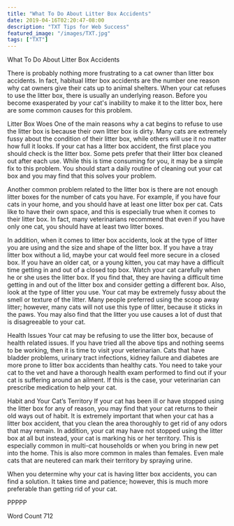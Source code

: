 ```yaml
---
title: "What To Do About Litter Box Accidents"
date: 2019-04-16T02:20:47-08:00
description: "TXT Tips for Web Success"
featured_image: "/images/TXT.jpg"
tags: ["TXT"]
---
```


What To Do About Litter Box Accidents

There is probably nothing more frustrating to a cat owner than litter box accidents. In fact, habitual litter box accidents are the number one reason why cat owners give their cats up to animal shelters. When your cat refuses to use the litter box, there is usually an underlying reason. Before you become exasperated by your cat's inability to make it to the litter box, here are some common causes for this problem.

Litter Box Woes
One of the main reasons why a cat begins to refuse to use the litter box is because their own litter box is dirty. Many cats are extremely fussy about the condition of their litter box, while others will use it no matter how full it looks. If your cat has a litter box accident, the first place you should check is the litter box. Some pets prefer that their litter box cleaned out after each use. While this is time consuming for you, it may be a simple fix to this problem. You should start a daily routine of cleaning out your cat box and you may find that this solves your problem.

Another common problem related to the litter box is there are not enough litter boxes for the number of cats you have. For example, if you have four cats in your home, and you should have at least one litter box per cat. Cats like to have their own space, and this is especially true when it comes to their litter box. In fact, many veterinarians recommend that even if you have only one cat, you should have at least two litter boxes.

In addition, when it comes to litter box accidents, look at the type of litter you are using and the size and shape of the litter box. If you have a tray litter box without a lid, maybe your cat would feel more secure in a closed box. If you have an older cat, or a young kitten, you cat may have a difficult time getting in and out of a closed top box. Watch your cat carefully when he or she uses the litter box. If you find that, they are having a difficult time getting in and out of the litter box and consider getting a different box. Also, look at the type of litter you use. Your cat may be extremely fussy about the smell or texture of the litter. Many people preferred using the scoop away litter; however, many cats will not use this type of litter, because it sticks in the paws. You may also find that the litter you use causes a lot of dust that is disagreeable to your cat.

Health Issues
Your cat may be refusing to use the litter box, because of health related issues. If you have tried all the above tips and nothing seems to be working, then it is time to visit your veterinarian.  Cats that have bladder problems, urinary tract infections, kidney failure and diabetes are more prone to litter box accidents than healthy cats. You need to take your cat to the vet and have a thorough health exam performed to find out if your cat is suffering around an ailment. If this is the case, your veterinarian can prescribe medication to help your cat.

Habit and Your Cat’s Territory
If your cat has been ill or have stopped using the litter box for any of reason, you may find that your cat returns to their old ways out of habit. It is extremely important that when your cat has a litter box accident, that you clean the area thoroughly to get rid of any odors that may remain. In addition, your cat may have not stopped using the litter box at all but instead, your cat is marking his or her territory.  This is especially common in multi-cat households or when you bring in new pet into the home. This is also more common in males than females. Even male cats that are neutered can mark their territory by spraying urine.

When you determine why your cat is having litter box accidents, you can find a solution. It takes time and patience; however, this is much more preferable than getting rid of your cat.

PPPPP

Word Count 712


